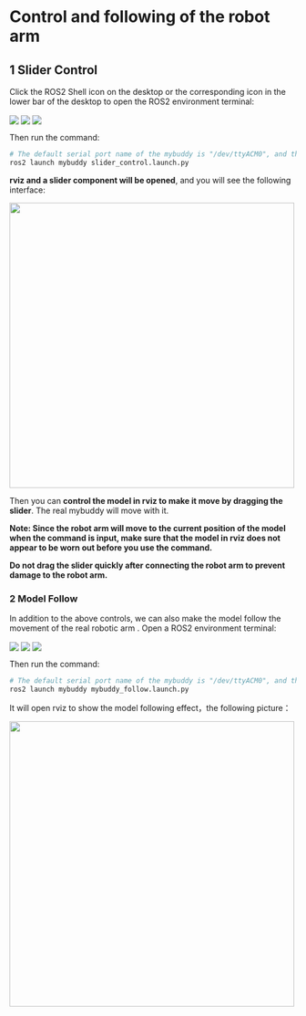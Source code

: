 # Control and following of the robot arm

## 1 Slider Control

Click the ROS2 Shell icon on the desktop or the corresponding icon in the lower bar of the desktop to open the ROS2 environment terminal:

 <img src =../../../resourse/17-myBuddy/ROS/17.4.3-17.jpg
 align = "center">
  <img src =../../../resourse/17-myBuddy/ROS/17.4.3-18.jpg
 align = "center">
   <img src =../../../resourse/17-myBuddy/ROS/17.4.3-19.jpg
 align = "center">

Then run the command:

```bash
# The default serial port name of the mybuddy is "/dev/ttyACM0", and the baud rate is 115200".
ros2 launch mybuddy slider_control.launch.py
```

**rviz and a slider component will be opened**, and you will see the following interface:

<img src = ../../../resourse/17-myBuddy/ROS/17.4.3-4.jpg
width ="500"  align = "center">

Then you can **control the model in rviz to make it move by dragging the slider**. The real mybuddy will move with it.


**Note: Since the robot arm will move to the current position of the model when the command is input, make sure that the model in rviz does not appear to be worn out before you use the command.**

**Do not drag the slider quickly after connecting the robot arm to prevent damage to the robot arm.**

### 2 Model Follow

In addition to the above controls, we can also make the model follow the movement of the real robotic arm . Open a ROS2 environment terminal:

 <img src =../../../resourse/17-myBuddy/ROS/17.4.3-17.jpg
 align = "center">
  <img src =../../../resourse/17-myBuddy/ROS/17.4.3-18.jpg
 align = "center">
    <img src =../../../resourse/17-myBuddy/ROS/17.4.3-19.jpg
 align = "center">

Then run the command:

```bash
# The default serial port name of the mybuddy is "/dev/ttyACM0", and the baud rate is 115200".
ros2 launch mybuddy mybuddy_follow.launch.py
```

It will open rviz to show the model following effect，the following picture：

<img src = ../../../resourse/17-myBuddy/ROS/17.4.3-5.jpg
width ="500"  align = "center">
